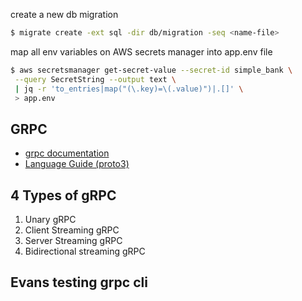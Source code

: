 
create a new db migration
```bash
$ migrate create -ext sql -dir db/migration -seq <name-file>
```

map all env variables on AWS secrets manager into app.env file
```bash
$ aws secretsmanager get-secret-value --secret-id simple_bank \
 --query SecretString --output text \
 | jq -r 'to_entries|map("(\.key)=\(.value)")|.[]' \
 > app.env
```

## GRPC

- [grpc documentation](https://grpc.io/docs/languages/go/quickstart/)
- [Language Guide (proto3)](https://developers.google.com/protocol-buffers/docs/proto3)

## 4 Types of gRPC

1. Unary gRPC
2. Client Streaming gRPC
3. Server Streaming gRPC
4. Bidirectional streaming gRPC

## Evans testing grpc cli